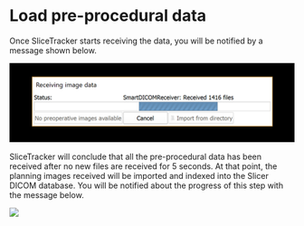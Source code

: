 # Load pre-procedural data

Once SliceTracker starts receiving the data, you will be notified by a message shown below.

![](../images/receiving_dicom.png)

SliceTracker will conclude that all the pre-procedural data has been received after no new files are received for 5 seconds. At that point, the planning images received will be imported and indexed into the Slicer DICOM database. You will be notified about the progress of this step with the message below.

![](../images/processing_dicom.png)

